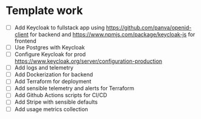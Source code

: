 # Template work

- [ ] Add Keycloak to fullstack app using https://github.com/panva/openid-client for backend and https://www.npmjs.com/package/keycloak-js for frontend
- [ ] Use Postgres with Keycloak
- [ ] Configure Keycloak for prod https://www.keycloak.org/server/configuration-production
- [ ] Add logs and telemetry
- [ ] Add Dockerization for backend
- [ ] Add Terraform for deployment
- [ ] Add sensible telemetry and alerts for Terraform
- [ ] Add Github Actions scripts for CI/CD
- [ ] Add Stripe with sensible defaults
- [ ] Add usage metrics collection

